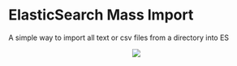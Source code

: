 # ElasticSearch Mass Import
A simple way to import all text or csv files from a directory into ES

<center>
<img src="https://transfer.sh/A7HMXf/Code_SHB77amM5d.png">
</center>
